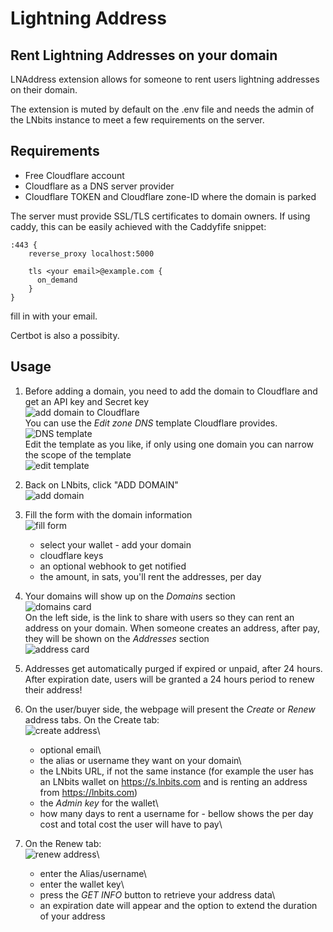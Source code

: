 <h1>Lightning Address</h1>
<h2>Rent Lightning Addresses on your domain</h2>
LNAddress extension allows for someone to rent users lightning addresses on their domain.

The extension is muted by default on the .env file and needs the admin of the LNbits instance to meet a few requirements on the server.

## Requirements

- Free Cloudflare account
- Cloudflare as a DNS server provider
- Cloudflare TOKEN and Cloudflare zone-ID where the domain is parked

The server must provide SSL/TLS certificates to domain owners. If using caddy, this can be easily achieved with the Caddyfife snippet:

```
:443 {
    reverse_proxy localhost:5000

    tls <your email>@example.com {
      on_demand
    }
}
```

fill in with your email.

Certbot is also a possibity.

## Usage

1. Before adding a domain, you need to add the domain to Cloudflare and get an API key and Secret key\
   ![add domain to Cloudflare](https://i.imgur.com/KTJK7uT.png)\
   You can use the _Edit zone DNS_ template Cloudflare provides.\
   ![DNS template](https://i.imgur.com/ciRXuGd.png)\
   Edit the template as you like, if only using one domain you can narrow the scope of the template\
   ![edit template](https://i.imgur.com/NCUF72C.png)

2. Back on LNbits, click "ADD DOMAIN"\
   ![add domain](https://i.imgur.com/9Ed3NX4.png)

3. Fill the form with the domain information\
   ![fill form](https://i.imgur.com/JMcXXbS.png)

   - select your wallet - add your domain
   - cloudflare keys
   - an optional webhook to get notified
   - the amount, in sats, you'll rent the addresses, per day

4. Your domains will show up on the _Domains_ section\
   ![domains card](https://i.imgur.com/Fol1Arf.png)\
   On the left side, is the link to share with users so they can rent an address on your domain. When someone creates an address, after pay, they will be shown on the _Addresses_ section\
   ![address card](https://i.imgur.com/judrIeo.png)

5. Addresses get automatically purged if expired or unpaid, after 24 hours. After expiration date, users will be granted a 24 hours period to renew their address!

6. On the user/buyer side, the webpage will present the _Create_ or _Renew_ address tabs. On the Create tab:\
   ![create address](https://i.imgur.com/lSYWGeT.png)\
   - optional email\
   - the alias or username they want on your domain\
   - the LNbits URL, if not the same instance (for example the user has an LNbits wallet on https://s.lnbits.com and is renting an address from https://lnbits.com)
   - the _Admin key_ for the wallet\
   - how many days to rent a username for - bellow shows the per day cost and total cost the user will have to pay\
7. On the Renew tab:\
   ![renew address](https://i.imgur.com/rzU46ps.png)\
   - enter the Alias/username\
   - enter the wallet key\
   - press the _GET INFO_ button to retrieve your address data\
   - an expiration date will appear and the option to extend the duration of your address
